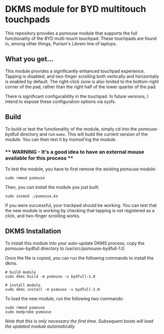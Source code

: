 # DKMS module for BYD multitouch touchpads 

This repository provides a psmouse module that supports the full
functionality of the BYD multi-touch touchpad. These touchpads 
are found in, among other things, Purism's Librem line of laptops.

## What you get...

This module provides a significantly enhanced touchpad experience.
Tapping is disabled, and two-finger scrolling both vertically and
horizontally is enabled by default. The right-click zone is also
limited to the bottom-right corner of the pad, rather than the right
half of the lower quarter of the pad.

There is significant configurability in the touchpad. In future 
versions, I intend to expose these configuration options via 
sysfs.

## Build

To build or test the functionality of the module, simply cd into
the psmouse-bydfull directory and run `make`.  This will build 
the current version of the module. You can then test it by 
insmod'ing the module.  

### ** WARNING - It's a good idea to have an external mouse available for this process **

To test the module, you have to first remove the existing psmouse module:

    sudo rmmod psmouse

Then, you can install the module you just built:

    sudo insmod ./psmouse.ko

If you were successful, your trackpad should be working.  You can test
that the new module is working by checking that tapping is not registered
as a click, and two-finger scrolling works.

## DKMS Installation

To install this module into your auto-update DKMS process, copy
the psmouse-bydfull directory to /usr/src/psmouse-bydfull-1.0.

Once the file is copied, you can run the following commands to 
install the dkms.

    # build module
    sudo dkms build -m psmouse -v bydfull-1.0

    # install module
    sudo dkms install -m psmouse -v bydfull-1.0

To load the new module, run the following two commands:

    sudo rmmod psmouse
    sudo modprobe psmouse

*Note that this is only necessary the first time.  Subsequent
boots will load the updated module automatically*

